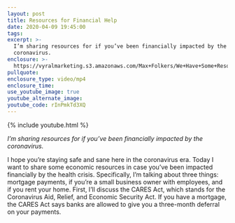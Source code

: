 ```yaml
---
layout: post
title: Resources for Financial Help
date: 2020-04-09 19:45:00
tags:
excerpt: >-
  I’m sharing resources for if you’ve been financially impacted by the
  coronavirus.
enclosure: >-
  https://vyralmarketing.s3.amazonaws.com/Max+Folkers/We+Have+Some+Resources+For+You.mp4
pullquote:
enclosure_type: video/mp4
enclosure_time:
use_youtube_image: true
youtube_alternate_image:
youtube_code: rInPmkTd3XQ
---
```


{% include youtube.html %}

*I’m sharing resources for if you’ve been financially impacted by the coronavirus.*

I hope you’re staying safe and sane here in the coronavirus era. Today I want to share some economic resources in case you’ve been impacted financially by the health crisis. Specifically, I’m talking about three things: mortgage payments, if you’re a small business owner with employees, and if you rent your home. First, I’ll discuss the CARES Act, which stands for the Coronavirus Aid, Relief, and Economic Security Act. If you have a mortgage, the CARES Act says banks are allowed to give you a three-month deferral on your payments.

&nbsp;
